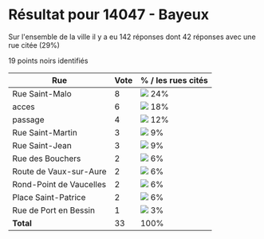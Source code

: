 # Résultat pour 14047 - Bayeux

Sur l'ensemble de la ville il y a eu 142 réponses dont 42 réponses avec une rue citée (29%)

19 points noirs identifiés

| Rue | Vote | % / les rues cités|
|-----|------|-------------------|
| Rue Saint-Malo | 8 | <img src="../../img/bar_24.gif" />&nbsp;24%|
| acces | 6 | <img src="../../img/bar_18.gif" />&nbsp;18%|
| passage | 4 | <img src="../../img/bar_12.gif" />&nbsp;12%|
| Rue Saint-Martin | 3 | <img src="../../img/bar_9.gif" />&nbsp;9%|
| Rue Saint-Jean | 3 | <img src="../../img/bar_9.gif" />&nbsp;9%|
| Rue des Bouchers | 2 | <img src="../../img/bar_6.gif" />&nbsp;6%|
| Route de Vaux-sur-Aure | 2 | <img src="../../img/bar_6.gif" />&nbsp;6%|
| Rond-Point de Vaucelles | 2 | <img src="../../img/bar_6.gif" />&nbsp;6%|
| Place Saint-Patrice | 2 | <img src="../../img/bar_6.gif" />&nbsp;6%|
| Rue de Port en Bessin | 1 | <img src="../../img/bar_3.gif" />&nbsp;3%|
| **Total** | 33 | 100%|
